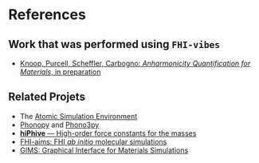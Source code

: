References
===

## Work that was performed using `FHI-vibes`
- [Knoop, Purcell, Scheffler, Carbogno: _Anharmonicity Quantification for Materials_, in preparation]()

## Related Projets

- The [Atomic Simulation Environment](https://wiki.fysik.dtu.dk/ase/)
- [Phonopy](https://atztogo.github.io/phonopy/) and [Phono3py](https://atztogo.github.io/phono3py/)
- [**hiPhive** — High-order force constants for the masses](https://hiphive.materialsmodeling.org/index.html)
- [FHI-aims: FHI _ab initio_ molecular simulations](https://aimsclub.fhi-berlin.mpg.de/)
- [GIMS: Graphical Interface for Materials Simulations](http://gims.ms1p.org/)

